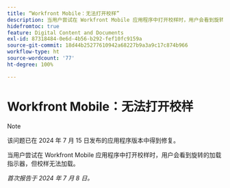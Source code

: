```yaml
---
title: “Workfront Mobile：无法打开校样”
description: 当用户尝试在 Workfront Mobile 应用程序中打开校样时，用户会看到旋转的加载指示器，但校样无法加载。
hidefromtoc: true
feature: Digital Content and Documents
exl-id: 87318484-0e6d-4b56-b292-fef10fc9159a
source-git-commit: 18d44b25277610942a68227b9a3a9c17c874b966
workflow-type: ht
source-wordcount: '77'
ht-degree: 100%

---
```


# Workfront Mobile：无法打开校样

>[!NOTE]
>
>该问题已在 2024 年 7 月 15 日发布的应用程序版本中得到修复。

当用户尝试在 Workfront Mobile 应用程序中打开校样时，用户会看到旋转的加载指示器，但校样无法加载。

_首次报告于 2024 年 7 月 8 日。_
